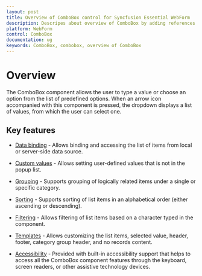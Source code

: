 ```yaml
---
layout: post
title: Overview of ComboBox control for Syncfusion Essential WebForm
description: Descripes about overview of ComboBox by adding references.
platform: WebForm
control: ComboBox
documentation: ug
keywords: ComboBox, combobox, overview of ComboBox
---
```


# Overview

The ComboBox component allows the user to type a value or choose an option from the list of predefined options. When an arrow icon accompanied with this component is pressed, the dropdown displays a list of values, from which the user can select one.

## Key features

* [Data binding](https://help.syncfusion.com/aspnet/combobox/databinding) - Allows binding and accessing the list of items from local or server-side data source.

* [Custom values](https://help.syncfusion.com/aspnet/combobox/getting-started#custom-values) - Allows setting user-defined values that is not in the popup list.

* [Grouping](https://help.syncfusion.com/aspnet/combobox/grouping) - Supports grouping of logically related items under a single or specific category.

* [Sorting](https://help.syncfusion.com/aspnet/treeview/populate-data)  - Supports sorting of list items in an alphabetical order (either ascending or descending).

* [Filtering](https://help.syncfusion.com/aspnet/combobox/filtering) - Allows filtering of list items based on a character typed in the component.

* [Templates](https://help.syncfusion.com/aspnet/combobox/template)  - Allows customizing the list items, selected value, header, footer, category group header, and no records content.

* [Accessibility](https://help.syncfusion.com/aspnet/combobox/accessibility)  - Provided with built-in accessibility support that helps to access all the ComboBox component features through the keyboard, screen readers, or other assistive technology devices.